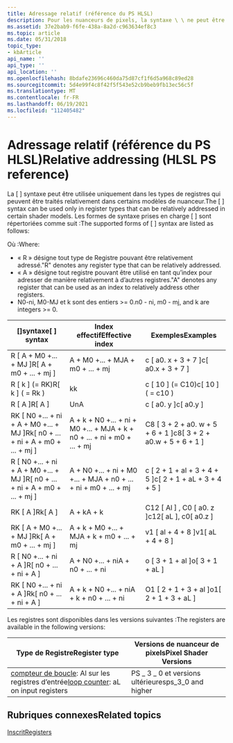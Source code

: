 ```yaml
---
title: Adressage relatif (référence du PS HLSL)
description: Pour les nuanceurs de pixels, la syntaxe \ \ ne peut être utilisée que dans les types de registres qui peuvent être traités relativement dans certains modèles de nuanceur.
ms.assetid: 37e2bab9-f6fe-438a-8a2d-c963634ef8c3
ms.topic: article
ms.date: 05/31/2018
topic_type:
- kbArticle
api_name: ''
api_type: ''
api_location: ''
ms.openlocfilehash: 8bdafe23696c460da75d87cf1f6d5a968c89ed28
ms.sourcegitcommit: 5d4e99f4c8f42f5f543e52cb9beb9fb13ec56c5f
ms.translationtype: MT
ms.contentlocale: fr-FR
ms.lasthandoff: 06/19/2021
ms.locfileid: "112405482"
---
```

# <a name="relative-addressing-hlsl-ps-reference"></a><span data-ttu-id="0305a-103">Adressage relatif (référence du PS HLSL)</span><span class="sxs-lookup"><span data-stu-id="0305a-103">Relative addressing (HLSL PS reference)</span></span>

<span data-ttu-id="0305a-104">La \[ \] syntaxe peut être utilisée uniquement dans les types de registres qui peuvent être traités relativement dans certains modèles de nuanceur.</span><span class="sxs-lookup"><span data-stu-id="0305a-104">The \[ \] syntax can be used only in register types that can be relatively addressed in certain shader models.</span></span> <span data-ttu-id="0305a-105">Les formes de syntaxe prises en charge \[ \] sont répertoriées comme suit :</span><span class="sxs-lookup"><span data-stu-id="0305a-105">The supported forms of \[ \] syntax are listed as follows:</span></span>

<span data-ttu-id="0305a-106">Où :</span><span class="sxs-lookup"><span data-stu-id="0305a-106">Where:</span></span>

-   <span data-ttu-id="0305a-107">« R » désigne tout type de Registre pouvant être relativement adressé.</span><span class="sxs-lookup"><span data-stu-id="0305a-107">"R" denotes any register type that can be relatively addressed.</span></span>
-   <span data-ttu-id="0305a-108">« A » désigne tout registre pouvant être utilisé en tant qu’index pour adresser de manière relativement à d’autres registres.</span><span class="sxs-lookup"><span data-stu-id="0305a-108">"A" denotes any register that can be used as an index to relatively address other registers.</span></span>
-   <span data-ttu-id="0305a-109">N0-ni, M0-MJ et k sont des entiers >= 0.</span><span class="sxs-lookup"><span data-stu-id="0305a-109">n0 - ni, m0 - mj, and k are integers >= 0.</span></span>



| <span data-ttu-id="0305a-110">\[\]syntaxe</span><span class="sxs-lookup"><span data-stu-id="0305a-110">\[ \] syntax</span></span>                              | <span data-ttu-id="0305a-111">Index effectif</span><span class="sxs-lookup"><span data-stu-id="0305a-111">Effective index</span></span>                       | <span data-ttu-id="0305a-112">Exemples</span><span class="sxs-lookup"><span data-stu-id="0305a-112">Examples</span></span>                         |
|-------------------------------------------|---------------------------------------|----------------------------------|
| <span data-ttu-id="0305a-113">R \[ A + M0 +... + MJ \]</span><span class="sxs-lookup"><span data-stu-id="0305a-113">R\[ A + m0 + ... + mj \]</span></span>                  | <span data-ttu-id="0305a-114">A + M0 +... + MJ</span><span class="sxs-lookup"><span data-stu-id="0305a-114">A + m0 + ... + mj</span></span>                     | <span data-ttu-id="0305a-115">c \[ a0. x + 3 + 7 \]</span><span class="sxs-lookup"><span data-stu-id="0305a-115">c\[ a0.x + 3 + 7 \]</span></span>              |
| <span data-ttu-id="0305a-116">R \[ k \] (= RK)</span><span class="sxs-lookup"><span data-stu-id="0305a-116">R\[ k \] ( = Rk )</span></span>                         | <span data-ttu-id="0305a-117">k</span><span class="sxs-lookup"><span data-stu-id="0305a-117">k</span></span>                                     | <span data-ttu-id="0305a-118">c \[ 10 \] (= C10)</span><span class="sxs-lookup"><span data-stu-id="0305a-118">c\[ 10 \] ( = c10 )</span></span>              |
| <span data-ttu-id="0305a-119">R \[ A \]</span><span class="sxs-lookup"><span data-stu-id="0305a-119">R\[ A \]</span></span>                                  | <span data-ttu-id="0305a-120">Un</span><span class="sxs-lookup"><span data-stu-id="0305a-120">A</span></span>                                     | <span data-ttu-id="0305a-121">c \[ a0. y \]</span><span class="sxs-lookup"><span data-stu-id="0305a-121">c\[ a0.y \]</span></span>                      |
| <span data-ttu-id="0305a-122">RK \[ N0 +... + ni + A + M0 +... + MJ \]</span><span class="sxs-lookup"><span data-stu-id="0305a-122">Rk\[ n0 + ... + ni + A + m0 + ... + mj \]</span></span> | <span data-ttu-id="0305a-123">A + k + N0 +... + ni + M0 +... + MJ</span><span class="sxs-lookup"><span data-stu-id="0305a-123">A + k + n0 + ... + ni + m0 + ... + mj</span></span> | <span data-ttu-id="0305a-124">C8 \[ 3 + 2 + a0. w + 5 + 6 + 1 \]</span><span class="sxs-lookup"><span data-stu-id="0305a-124">c8\[ 3 + 2 + a0.w + 5 + 6 + 1 \]</span></span> |
| <span data-ttu-id="0305a-125">R \[ N0 +... + ni + A + M0 +... + MJ \]</span><span class="sxs-lookup"><span data-stu-id="0305a-125">R\[ n0 + ... + ni + A + m0 + ... + mj \]</span></span>  | <span data-ttu-id="0305a-126">A + N0 +... + ni + M0 +... + MJ</span><span class="sxs-lookup"><span data-stu-id="0305a-126">A + n0 + ... + ni + m0 + ... + mj</span></span>     | <span data-ttu-id="0305a-127">c \[ 2 + 1 + al + 3 + 4 + 5 \]</span><span class="sxs-lookup"><span data-stu-id="0305a-127">c\[ 2 + 1 + aL + 3 + 4 + 5 \]</span></span>    |
| <span data-ttu-id="0305a-128">RK \[ A \]</span><span class="sxs-lookup"><span data-stu-id="0305a-128">Rk\[ A \]</span></span>                                 | <span data-ttu-id="0305a-129">A + k</span><span class="sxs-lookup"><span data-stu-id="0305a-129">A + k</span></span>                                 | <span data-ttu-id="0305a-130">C12 \[ Al \] , C0 \[ a0. z \]</span><span class="sxs-lookup"><span data-stu-id="0305a-130">c12\[ aL \], c0\[ a0.z \]</span></span>        |
| <span data-ttu-id="0305a-131">RK \[ A + M0 +... + MJ \]</span><span class="sxs-lookup"><span data-stu-id="0305a-131">Rk\[ A + m0 + ... + mj \]</span></span>                 | <span data-ttu-id="0305a-132">A + k + M0 +... + MJ</span><span class="sxs-lookup"><span data-stu-id="0305a-132">A + k + m0 + ... + mj</span></span>                 | <span data-ttu-id="0305a-133">v1 \[ al + 4 + 8 \]</span><span class="sxs-lookup"><span data-stu-id="0305a-133">v1\[ aL + 4 + 8 \]</span></span>               |
| <span data-ttu-id="0305a-134">R \[ N0 +... + ni + A \]</span><span class="sxs-lookup"><span data-stu-id="0305a-134">R\[ n0 + ... + ni + A \]</span></span>                  | <span data-ttu-id="0305a-135">A + N0 +... + ni</span><span class="sxs-lookup"><span data-stu-id="0305a-135">A + n0 + ... + ni</span></span>                     | <span data-ttu-id="0305a-136">o \[ 3 + 1 + al \]</span><span class="sxs-lookup"><span data-stu-id="0305a-136">o\[ 3 + 1 + aL \]</span></span>                |
| <span data-ttu-id="0305a-137">RK \[ N0 +... + ni + A \]</span><span class="sxs-lookup"><span data-stu-id="0305a-137">Rk\[ n0 + ... + ni + A \]</span></span>                 | <span data-ttu-id="0305a-138">A + k + N0 +... + ni</span><span class="sxs-lookup"><span data-stu-id="0305a-138">A + k + n0 + ... + ni</span></span>                 | <span data-ttu-id="0305a-139">O1 \[ 2 + 1 + 3 + al \]</span><span class="sxs-lookup"><span data-stu-id="0305a-139">o1\[ 2 + 1 + 3 + aL \]</span></span>           |



 

<span data-ttu-id="0305a-140">Les registres sont disponibles dans les versions suivantes :</span><span class="sxs-lookup"><span data-stu-id="0305a-140">The registers are available in the following versions:</span></span>



| <span data-ttu-id="0305a-141">Type de Registre</span><span class="sxs-lookup"><span data-stu-id="0305a-141">Register type</span></span>                                                                                   | <span data-ttu-id="0305a-142">Versions de nuanceur de pixels</span><span class="sxs-lookup"><span data-stu-id="0305a-142">Pixel Shader Versions</span></span> |
|-------------------------------------------------------------------------------------------------|-----------------------|
| <span data-ttu-id="0305a-143">[compteur de boucle](dx9-graphics-reference-asm-ps-registers-loop-counter.md): Al sur les registres d’entrée</span><span class="sxs-lookup"><span data-stu-id="0305a-143">[loop counter](dx9-graphics-reference-asm-ps-registers-loop-counter.md): aL on input registers</span></span> | <span data-ttu-id="0305a-144">PS \_ 3 \_ 0 et versions ultérieures</span><span class="sxs-lookup"><span data-stu-id="0305a-144">ps\_3\_0 and higher</span></span>   |



 

## <a name="related-topics"></a><span data-ttu-id="0305a-145">Rubriques connexes</span><span class="sxs-lookup"><span data-stu-id="0305a-145">Related topics</span></span>

<dl> <dt>

[<span data-ttu-id="0305a-146">Inscrit</span><span class="sxs-lookup"><span data-stu-id="0305a-146">Registers</span></span>](dx9-graphics-reference-asm-ps-registers.md)
</dt> </dl>

 

 




